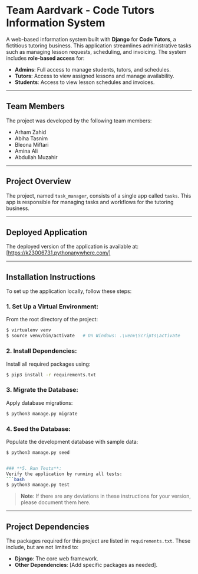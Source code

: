 # **Team Aardvark - Code Tutors Information System**  

A web-based information system built with **Django** for **Code Tutors**, a fictitious tutoring business. This application streamlines administrative tasks such as managing lesson requests, scheduling, and invoicing. The system includes **role-based access** for:
- **Admins**: Full access to manage students, tutors, and schedules.
- **Tutors**: Access to view assigned lessons and manage availability.
- **Students**: Access to view lesson schedules and invoices.

---

## **Team Members**  
The project was developed by the following team members:
- Arham Zahid
- Abiha Tasnim
- Bleona Miftari
- Amina Ali
- Abdullah Muzahir

---

## **Project Overview**  

The project, named `task_manager`, consists of a single app called `tasks`. This app is responsible for managing tasks and workflows for the tutoring business.

---

## **Deployed Application**  

The deployed version of the application is available at:  
[https://k23006731.pythonanywhere.com/]

---

## **Installation Instructions**  

To set up the application locally, follow these steps:

### **1. Set Up a Virtual Environment**:
From the root directory of the project:
```bash
$ virtualenv venv
$ source venv/bin/activate   # On Windows: .\venv\Scripts\activate
```

### **2. Install Dependencies**:
Install all required packages using:
```bash
$ pip3 install -r requirements.txt
```

### **3. Migrate the Database**:
Apply database migrations:
```bash
$ python3 manage.py migrate
```

### **4. Seed the Database**:
Populate the development database with sample data:
```bash
$ python3 manage.py seed


### **5. Run Tests**:
Verify the application by running all tests:
```bash
$ python3 manage.py test
```

> **Note**: If there are any deviations in these instructions for your version, please document them here.

---

## **Project Dependencies**  

The packages required for this project are listed in `requirements.txt`. These include, but are not limited to:
- **Django**: The core web framework.
- **Other Dependencies**: [Add specific packages as needed].
